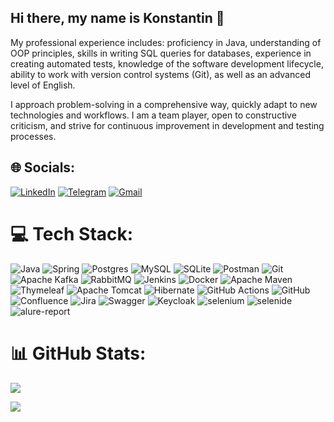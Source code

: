 ## Hi there, my name is Konstantin 👋
My professional experience includes: proficiency in Java, understanding of OOP principles, skills in writing SQL queries for databases, experience in creating automated tests, knowledge of the software development lifecycle, ability to work with version control systems (Git), as well as an advanced level of English.

I approach problem-solving in a comprehensive way, quickly adapt to new technologies and workflows. I am a team player, open to constructive criticism, and strive for continuous improvement in development and testing processes.

<!--
**Konstantin-Pavlov/Konstantin-Pavlov** is a ✨ _special_ ✨ repository because its `README.md` (this file) appears on your GitHub profile.

Here are some ideas to get you started:

- 🔭 I’m currently working on ...
- 🌱 I’m currently learning ...
- 👯 I’m looking to collaborate on ...
- 🤔 I’m looking for help with ...
- 💬 Ask me about ...
- 📫 How to reach me: ...
- 😄 Pronouns: ...
- ⚡ Fun fact: ...
-->


## 🌐 Socials:
[![LinkedIn](https://img.shields.io/badge/LinkedIn-%230077B5.svg?logo=linkedin&logoColor=white)](https://linkedin.com/in/konstantin-pavlov-b50a65158)
[![Telegram](https://img.shields.io/badge/Telegram-%2300A8E8.svg?logo=telegram&logoColor=white)](https://t.me/SPBdreamer)
[![Gmail](https://img.shields.io/badge/Gmail-D14836.svg?logo=gmail&logoColor=white)](mailto:konstpavlov87@gmail.com)

# 💻 Tech Stack:
![Java](https://img.shields.io/badge/java-%23ED8B00.svg?style=for-the-badge&logo=openjdk&logoColor=white) 
![Spring](https://img.shields.io/badge/spring-%236DB33F.svg?style=for-the-badge&logo=spring&logoColor=white) 
![Postgres](https://img.shields.io/badge/postgres-%23316192.svg?style=for-the-badge&logo=postgresql&logoColor=white) 
![MySQL](https://img.shields.io/badge/mysql-4479A1.svg?style=for-the-badge&logo=mysql&logoColor=white) 
![SQLite](https://img.shields.io/badge/sqlite-%2307405e.svg?style=for-the-badge&logo=sqlite&logoColor=white) 
![Postman](https://img.shields.io/badge/Postman-FF6C37?style=for-the-badge&logo=postman&logoColor=white) 
![Git](https://img.shields.io/badge/git-%23F05033.svg?style=for-the-badge&logo=git&logoColor=white) 
![Apache Kafka](https://img.shields.io/badge/Apache%20Kafka-000?style=for-the-badge&logo=apachekafka) 
![RabbitMQ](https://img.shields.io/badge/rabbitmq-FF6600?style=for-the-badge&logo=rabbitmq&logoColor=white) 
![Jenkins](https://img.shields.io/badge/jenkins-%232C5263.svg?style=for-the-badge&logo=jenkins&logoColor=white) 
![Docker](https://img.shields.io/badge/docker-%230db7ed.svg?style=for-the-badge&logo=docker&logoColor=white) 
![Apache Maven](https://img.shields.io/badge/Apache%20Maven-C71A36?style=for-the-badge&logo=Apache%20Maven&logoColor=white) 
![Thymeleaf](https://img.shields.io/badge/Thymeleaf-%23005C0F.svg?style=for-the-badge&logo=Thymeleaf&logoColor=white) 
![Apache Tomcat](https://img.shields.io/badge/apache%20tomcat-%23F8DC75.svg?style=for-the-badge&logo=apache-tomcat&logoColor=black) 
![Hibernate](https://img.shields.io/badge/Hibernate-59666C?style=for-the-badge&logo=Hibernate&logoColor=white) 
![GitHub Actions](https://img.shields.io/badge/github%20actions-%232671E5.svg?style=for-the-badge&logo=githubactions&logoColor=white) 
![GitHub](https://img.shields.io/badge/github-%23121011.svg?style=for-the-badge&logo=github&logoColor=white) 
![Confluence](https://img.shields.io/badge/confluence-%23172BF4.svg?style=for-the-badge&logo=confluence&logoColor=white) 
![Jira](https://img.shields.io/badge/jira-%230A0FFF.svg?style=for-the-badge&logo=jira&logoColor=white) 
![Swagger](https://img.shields.io/badge/-Swagger-%23Clojure?style=for-the-badge&logo=swagger&logoColor=white)
![Keycloak](https://img.shields.io/badge/Keycloak-000?style=for-the-badge&logo=keycloak&logoColor=white)                    <!-- find icon -->
![selenium](https://img.shields.io/badge/Selenium-000?style=for-the-badge&logo=selenium&logoColor=white)                    <!-- find icon -->
![selenide](https://img.shields.io/badge/Selenide-000?style=for-the-badge&logo=selenide&logoColor=white)                    <!-- find icon -->
![alure-report](https://img.shields.io/badge/Alure_report-000?style=for-the-badge&logo=alure_report&logoColor=white)        <!-- find icon -->


# 📊 GitHub Stats:
![](https://github-readme-stats.vercel.app/api?username=Konstantin-Pavlov&theme=dark&hide_border=false&include_all_commits=false&count_private=false)<br/>

[//]: # (![]&#40;https://github-readme-streak-stats.herokuapp.com/?user=Konstantin-Pavlov&theme=dark&hide_border=false&#41;<br/>)
![](https://github-readme-stats.vercel.app/api/top-langs/?username=Konstantin-Pavlov&theme=dark&hide_border=false&include_all_commits=false&count_private=false&layout=compact)

<!-- Proudly created with GPRM ( https://gprm.itsvg.in ) -->

